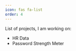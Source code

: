 ```yaml
---
icon: fas fa-list
order: 4
---
```

List of projects, I am working on:
<ul>
  <li><i class="fas fa-project-diagram"></i> HR Data</li>
  <li><i class="fas fa-lock"></i> Password Strength Meter</li>
</ul>
